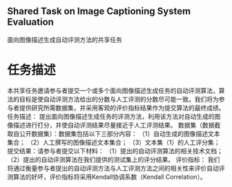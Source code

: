 ## Shared Task on Image Captioning System Evaluation
面向图像描述生成自动评测方法的共享任务
# 任务描述
本共享任务邀请参与者提交一个或多个面向图像描述生成任务的自动评测算法，算法的目标是使自动评测方法给出的分数与人工评测的分数尽可能一致。我们将为参与者提供研究所需数据集，并采用客观的评价指标结果作为提交算法的最终成绩。
任务描述：
  提出面向图像描述生成任务的评测方法，利用该方法对自动生成的图像描述进行打分，并使自动评测结果尽量接近于人工评测结果。
数据集（数据截取自公开数据集）：数据集包括以下三部分内容：
（1）自动生成的图像描述文本集合；
（2）人工撰写的图像描述文本集合；
（3）文本集（1）的人工评分集；
提交结果：请参与者提交以下材料：
（1）提出的自动评测算法的相关技术文档；
（2）提出的自动评测算法在我们提供的测试集上的评分结果。
评价指标： 我们将通过衡量参与者提出的自动评测方法与人工评测方法之间的相关性来评价自动评测算法的好坏，评价指标将采用Kendall协调系数（Kendall Correlation）。
